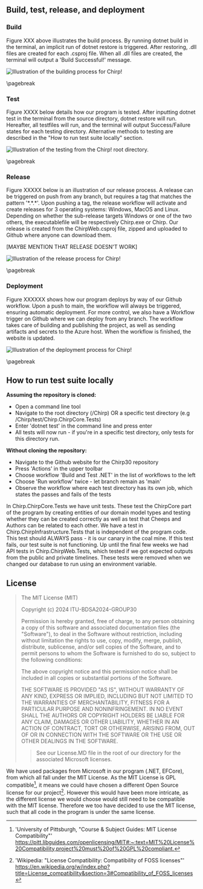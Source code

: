 ## Build, test, release, and deployment
### Build
<p>Figure XXX above illustrates the build process. By running dotnet build in the terminal, an implicit run of dotnet restore is triggered. After restoring, .dll files are created for each .csproj file. When all .dll files are created, the terminal will output a 'Build Successful!' message.</p>

![Illustration of the building process for _Chirp!_](../docs/images/BDSA-build.png)

\pagebreak

### Test

<p>Figure XXXX below details how our program is tested. After inputting dotnet test in the terminal from the source directory, dotnet restore will run. Hereafter, all testfiles will run, and the terminal will output Success/Failure states for each testing directory. Alternative methods to testing are described in the "How to run test suite locally" section. </p>

![Illustration of the testing from the _Chirp!_ root directory.](../docs/images/BDSA-testing.png)


\pagebreak

### Release

<p>Figure XXXXX below is an illustration of our release process. A release can be triggered on push from any branch, but requires a tag that matches the pattern '*.*.*'.
Upon pushing a tag, the release workflow will activate and create releases for 3 operating systems: Windows, MacOS and Linux. Depending on whether the sub-release targets Windows or one of the two others, the executablefile will be respectively Chirp.exe or Chirp.
Our release is created from the ChirpWeb.csproj file, zipped and uploaded to Github where anyone can download them.</p>

[MAYBE MENTION THAT RELEASE DOESN'T WORK]

![Illustration of the release process for _Chirp!_](../docs/images/BDSA-release.png)

\pagebreak

### Deployment

<p>Figure XXXXXX shows how our program deploys by way of our Github workflow. Upon a push to main, the workflow will always be triggered, ensuring automatic deployment. For more control, we also have a Workflow trigger on Github where we can deploy from any branch.
The workflow takes care of building and publishing the project, as well as sending artifacts and secrets to the Azure host. When the workflow is finished, the website is updated.</p>

![Illustration of the deployment process for _Chirp!_](../docs/images/BDSA-deployment.png)

\pagebreak

## How to run test suite locally
<b>Assuming the repository is cloned:</b>
- Open a command line tool
- Navigate to the root directory (/Chirp) OR a specific test directory (e.g /Chirp/test/Chirp.ChirpCore.Tests)
- Enter 'dotnet test' in the command line and press enter
- All tests will now run - if you're in a specific test directory, only tests for this directory run.

<b>Without cloning the repository:</b>
- Navigate to the Github website for the Chirp30 repository
- Press 'Actions' in the upper toolbar
- Choose workflow 'Build and Test .NET' in the list of workflows to the left
- Choose 'Run workflow' twice - let branch remain as 'main'
- Observe the workflow where each test directory has its own job, which states the passes and fails of the tests

In Chirp.ChirpCore.Tests we have unit tests. These test the ChirpCore part of the program by creating entities of our domain model types and testing whether they can be created correctly as well as test that Cheeps and Authors can be related to each other.
We have a test in Chirp.ChirpInfrastructure.Tests that is independent of the program code. This test should ALWAYS pass - it is our canary in the coal mine. If this test fails, our test suite is not functioning.
Up until the final few weeks we had API tests in Chirp.ChirpWeb.Tests, which tested if we got expected outputs from the public and private timelines. These tests were removed when we changed our database to run using an environment variable.


## License
>The MIT License (MIT)
>
>Copyright (c) 2024 ITU-BDSA2024-GROUP30
>
>Permission is hereby granted, free of charge, to any person obtaining a copy of this software and associated documentation files (the "Software"), to deal in the Software without restriction, including without limitation the rights to use, copy, modify, merge, publish, distribute, sublicense, and/or sell copies of the Software, and to permit persons to whom the Software is furnished to do so, subject to the following conditions:
>
>The above copyright notice and this permission notice shall be included in all copies or substantial portions of the Software.
>
>THE SOFTWARE IS PROVIDED "AS IS", WITHOUT WARRANTY OF ANY KIND, EXPRESS OR IMPLIED, INCLUDING BUT NOT LIMITED TO THE WARRANTIES OF MERCHANTABILITY, FITNESS FOR A PARTICULAR PURPOSE AND NONINFRINGEMENT. IN NO EVENT SHALL THE AUTHORS OR COPYRIGHT HOLDERS BE LIABLE FOR ANY CLAIM, DAMAGES OR OTHER LIABILITY, WHETHER IN AN ACTION OF CONTRACT, TORT OR OTHERWISE, ARISING FROM, OUT OF OR IN CONNECTION WITH THE SOFTWARE OR THE USE OR OTHER DEALINGS IN THE SOFTWARE.
>>See our License.MD file in the root of our directory for the associated Microsoft licenses.

We have used packages from Microsoft in our program (.NET, EFCore), from which all fall under the MIT License. As the MIT License is GPL compatible[^UniOfPitts], it means we could have chosen a different Open Source license for our project[^LicenseCompat]. However this would have been more intricate, as the different license we would choose would still need to be compatible with the MIT license.
Therefore we too have decided to use the MIT license, such that all code in the program is under the same license.

[^UniOfPitts]:'University of Pittsburgh, "Course & Subject Guides: MIT License Compatibility"' <https://pitt.libguides.com/openlicensing/MIT#:~:text=MIT%20License%20Compatibility,project%20must%20of%20GPL%20compliant.>
[^LicenseCompat]:'Wikipedia: "License Compatibility: Compatibility of FOSS licenses"' <https://en.wikipedia.org/w/index.php?title=License_compatibility&section=3#Compatibility_of_FOSS_licenses>
